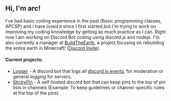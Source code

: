 ## Hi, I'm arc!

I've had basic coding experience in the past (Basic programming classes, APCSP) and I have loved it since I first started,but I'm trying to work on improving my coding knowledge by getting as much practice as I can. Right now I am working on Discord Bot coding using discord.js and nodejs. I'm also currently a manager at [BuildTheEarth](https://buildtheearth.net), a project focusing on rebuilding the entire earth in Minecraft! ([Discord Invite](https://buildtheearth.net/discord))

#### Current projects:
* [Logger](https://github.com/arc25275/logger) - A discord bot that logs all [discord.js events](https://discord.js.org/#/docs/main/stable/class/Client), for moderation or general logging for servers.
* [StickyPin](https://github.com/arc25275/stickypin) - A self hosted discord bot that can keep pins to the top of pin lists in channels (Example: To keep guidelines or channel-specific rules at the top of the pins)

